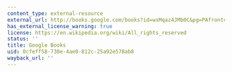 ```yaml
---
content_type: external-resource
external_url: http://books.google.com/books?id=wxMqaz4JMb0C&pg=PAfrontcover
has_external_license_warning: true
license: https://en.wikipedia.org/wiki/All_rights_reserved
status: ''
title: Google Books
uid: 0cfeff58-730e-4ae0-812c-25a92e578ab8
wayback_url: ''
---
```

